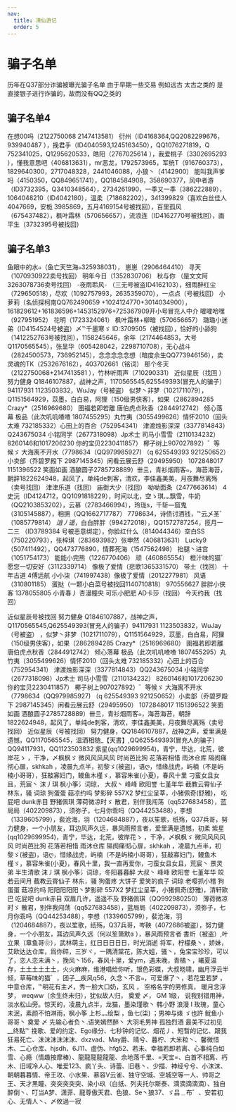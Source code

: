 ```yaml
---
nav: 
  title: 清仙游记
  order: 5
---
```


# 骗子名单

历年在Q37部分诈骗被曝光骗子名单
由于早期一些交易 例如远古 太古之类的 是直接银子进行诈骗的，故而没有QQ之类的
## 骗子名单4
在想00吗（2122750068 2147413581） 衍州（ID4168364,QQ2082299676，939940487
），挽君手（ID4040593,1245163450），QQ1076271819，Q 752341025，Q1295620533，皓阳（2767025614
），我爱桃子（3302695293
），懂我意思吧（406813631），mr恶龙，1792573965，军统T（916760373），1829640300，2717048328，2441046088，小狼丶（4142900） 能叫我声爹吗（4150350，QQ849651741），QQ184584908，358690377，风中者游（ID3732395，Q3410348564），2734261990，一季又一季（386222889），1064048210（ID4042180），温柔（718682202），341399829（喜欢白丝佳人4047669，安栀
3985869，五月4169154号被找回），百里孤风
（675437482），枫叶霜林（570656657），流浪连（ID4162770号被找回），画平生（3732395号被找回）
## 骗子名单3
鱼眼中的水๑（鱼亡天竺海๑325938031）， 崽崽（2906464410） 寻天（1070930922卖号找回） 明年今日（1352830706） 秋与你
（是文文阿3263078736卖号找回） -夜雨聆风-
（三无号被盗ID4162103），细雨醉红尘（729650518），尽欢（1092757993，2635359070），一点点（号被找回） 小萝莉（名侦探柯南QQ762490659
+1024124770+3014034900），161829612+161836596+1453152976+725367909开小号冒充人中介
嚯嚯哈嘿（927951952） 花明（1723324061） 枫叶霜林+柳暗（570656657） 璐璐小迷弟（ID4154524号被盗）〆℡千墨寒ゞ
ID:3709505（被找回），恰好的小舔狗（1412252763号被找回），1158245646，余年（2174464853，大号Q1170565545），张呈华（605428042，2298710708），无心战斗（2824500573，736952145），念念念念念想（暗度余生QQ773946156），卖灵魂的TK（2532676162），403702661（铭词） 那个冬天（2122750068+2147413581
），竹林听雨声（710290331）
近似星辰（找回 ）努力健身 Q1846107887，战神之声，1170565545,625549393(冒充人的骗子）94117931 1123503832，WuJay（号被盗） 似梦丶非梦（1021711079），Q1151564929，苡墨，白白易，阿狸（150级男侠客），如果（2862894285 Crazy*（2516969680） 圉福若即若離 唐伯虎点秋香（2844912742） 倾心落幕 极品（此次叽叽喳喳 1807455295）丸竹夷（3055499626）情怀2010（回头太难 732185332）心田上的百合（752954341） 津渡烛影深深（3377814843）Q243675034 小铭同学（2677318098）Jp术士 司马小雪雪（2110134232） 8260146和1017206230 你的宝贝2230411857） 椰子树上907027892）゛等候ゞ 大海离不开水（7798634（QQ979985927) （q 625549393 921250652）小卖部（乔碧罗殿下 2987145345）闲看云展云舒（29495950） 1072848017 1151396522 笑面如画 酒酿圆子2785728889）卌亖，青衫烟雨客๑，海苔海苔，朝辞1822624948，起风了，单纯de刺客，清欢，李佳鑫美美，月夜舞尽离殇（卖号找回）
津津乐道（找回） 庙街大少（找回） 呦呦面条（2477663614） 4史沅（ID4124712，QQ1091818229），时间以北，空ゝ琪灬飘雪，牛奶（QQ2103853202），云慕（2783466994），玲珑s，千斩—窟鬼（3105145887），相拥（QQ1662717787） 7798634，诗债讨酒钱，℡云乄圣゛（1085779814） *逍丿遥*，白白胖胖（994272018），QQ1572787254，揽月一二三 （ID3789384 号被恶意绑定），你脸红什么（814044346）空白SS（750220793），张梓琪（283693982）张申然（406813631） Lucky9（507411492），QQ473776890，情葬死海（1547562498） 抬腿丶进宫（1051754173） 能能小完熊（1226770406） 顽（460865554） 橙汁味的猫゛愿您一切安好（3112339714） 像极了爱情（悲歌1365331570） 带土（找回） 十年古道 4傅远航 小小柒（741997438）像极了爱情（2012277981） 风语（310801185） 蛋挞（一颗小白菜号被找回1140710818） 970556627 胖胖小侠客 1378055805 小青春丿 杏漫瞳央 可乐小肥肥 AD卡莎（找回） 今天约我（找回）

近似星辰号被找回 努力健身 Q1846107887，战神之声，Q1170565545,Q625549393(冒充人的骗子）94117931 1123503832，WuJay（号被盗） ，似梦丶非梦（1021711079），Q1151564929，苡墨，白白易，阿狸（150级男侠客），如果（2862894285 Crazy*（2516969680） 圉福若即若離 唐伯虎点秋香（2844912742） 倾心落幕 极品（此次叽叽喳喳 1807455295）丸竹夷（3055499626）情怀2010（回头太难 732185332）心田上的百合（752954341） 津渡烛影深深（3377814843）QQ243675034 小铭同学（2677318098）Jp术士 司马小雪雪（2110134232） 8260146和1017206230 你的宝贝2230411857） 椰子树上907027892）゛等候ゞ 大海离不开水（7798634（QQ979985927) （q 625549393 921250652）小卖部（乔碧罗殿下 2987145345）闲看云展云舒（29495950） 1072848017 1151396522 笑面如画 酒酿圆子2785728889）卌亖，青衫烟雨客๑，海苔海苔，朝辞1822624948，起风了，单纯de刺客，清欢，李佳鑫美美，月夜舞尽离殇（卖号找回）
近似星辰（号被找回） 努力健身，QQ1846107887，战神之声，爱里满是遗憾，QQ1170565545，温酒相随_【天書】,QQ625549393(冒充人的骗子）QQ94117931，QQ1123503832 紫星(qq1029699954)，青宁，毕达，北荒，彼岸花ゝ ，干净，〆枫枫ゞ 微风风风风风 时尚芭比狗 花落若相惜 雨沐仓库 隔阂痛彻心扉，skhkah ，凌晨九点半，初黎ゞ(被盗)，语ღ，惜缘战虎，屿楠（不是屿楠小哥哥），狂敲寡妇门，鳗鱼木槿ゞ，慕容朱雀(小夏)，春风十里 刁蛮女且女且，荒宸丶 沫丿琪 枫小筝氵词琼， 大叔丶 峰峰 欧阳誉 七堇年华 截教云霄仙子 林东，骚 词琼 狗蛋蛋 菇凉约吗 梦影碎 557X2 梦红尘呈莘，小猪佩奇(舒雅)， 吃屁吧 dunk赤目 野猪佩琪 薄荷微凉时ゞ 散君，别伴我闯荡（qq527683458），蓝局局（402209873），须弥子，七月你乖吗（QQ44253488），李想（1339605799），裴沧海，羽（1204684887），夜以笙歌，纸殇，Q37兵哥，努力健身，一个小朋友，耳边风声久远，暴风雨预言者，爱里满是遗憾，初柔
紫星(qq1029699954)，青宁，毕达，北荒，彼岸花ゝ ，干净，〆枫枫ゞ 微风风风风风 时尚芭比狗 花落若相惜 雨沐仓库 隔阂痛彻心扉，skhkah ，凌晨九点半，初黎ゞ(被盗)，语ღ，惜缘战虎，屿楠（不是屿楠小哥哥），狂敲寡妇门，鳗鱼木槿ゞ，慕容朱雀(小夏)，春风十里，我一直再爱你，刁蛮女且女且，荒宸丶 景灵弟 半生清歌 沫丿琪 枫小筝氵词琼，冬阳暮暮醉 大叔丶 峰峰 欧阳誉 七堇年华 皎若云间月 截教云霄仙子 林东，骚 狗蛋疼 大饼子 爱笑的疯子 词琼 老嘤抓小稽 狗蛋蛋 菇凉约吗 阳阳阳阳阳丶梦影碎 557X2 梦红尘呈莘，小猪佩奇(舒雅)，清轩欧巴 吃屁吧 dunk赤目 双眉几许，遥遥不及 野猪佩琪（QQ992980250） 薄荷微凉时ゞ 散君，别伴我闯荡（qq527683458），蓝局局（402209873），须弥子，七月你乖吗（QQ44253488），李想（1339605799），裴沧海，羽（1204684887），夜以笙歌，纸殇，Q37兵哥，岑鞅（4072686被盗），努力健身，一个小朋友，耳边风声久远（何以笙箫默ɞ ），暴风雨预言者
書炘（被盗）,叶立果（章鱼哥❀），武林萌主，红日日日日日，时光消逝 将军，柠檬桑丶，娇妹，艾欧达达仓库，爲你碎，三岁ヾ，一隅清棠花，陈大姐，骚丶，兔宝宝珍珍，可以了，恋人恋未满丶，挽风丶156，春风十里，爱ym，遇未晚，青橘丶，曦夏温存，土土土土土土，火火麻麻，维港唱给你听，银色彩蝶，大叔晓啸，幽月浮云半倾，草莓味的猫゛，团子__疾风q56，久念丶不言๑，可爱爆了丶，若花里若梦 ，中意仓库，℡明花有主〆，秀一脸大口奶，玄风 ， 空格名字的男修真， 暖月念浮梦， weqww（余生终未归），犹似故人归， 奠爱 〆， GM 1级， 说我别错用神， 淡水松山旁。惊天的，凌晨九点半，龙猫，墨染瑾歌丶 韩小野
浪漫 I 玫瑰，童心未泯，素颜不怕淋雨，枫小筝 上杉灬绘梨 ，鱼七(柒) ；男神与婊 ゞ也許 鱿鱼小哥哥丶 奠爱 〆 先输心者负丶.语笑嫣然醉丶 大羽毛男神 孤独烈酒 最美不过初见 __终點℡ 挽歌、爱的约定、Ego缘分、七秒钟的记忆、烟花丿、短暂的记忆、跟我狂易死亡、沫沫沫沫沫沫、dxzvad、May爵、晴兮、暮柠、大米粒丶、馨微惜木、二心仓库、hjsdh、6J11、虚伪、hfg52、若未、幸福若即若离、心事纯白如雪、心瘾（情趣按摩棒）、龍龍龍龍龍龍、余地落千里、=天宝=、白首不相离、朽木、旧域冷人心、唯爱123、疯丫头、诗蕾、旧巷丶、少描、神经兮兮、小沫沫、朝朝暮暮情、帝王攻、小水果、慕容V云雀、独守空城、空城空等一人、帅哥之王、天才黑瞳、突突突突突、染小玖（白纸、列夫托尔斯泰、滴滴滴滴滴）、独自醉倒丶、叮当A梦、潇菲、龍尊傲天君、色狼、Se丶狼37、ゞ吕﹎布゛、安若初心、无情人丶、〆攸過一寂